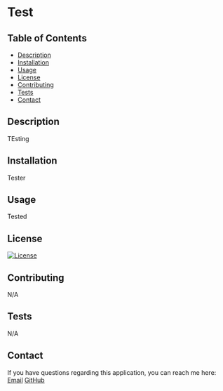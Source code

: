 # Test

  ## Table of Contents
  
  - [Description](#description)
  - [Installation](#installation)
  - [Usage](#usage)
  - [License](#license)
  - [Contributing](#contributing)
  - [Tests](#tests)
  - [Contact](#contact)

  ## Description
  
  TEsting
  
  ## Installation
  
  Tester
  
  ## Usage
  
  Tested

  ## License
  
  [![License](https://img.shields.io/badge/License-Apache-blue.svg)](https://opensource.org/licenses/Apache)
  
  ## Contributing
  
  N/A
  
  ## Tests

  N/A

  ## Contact
  
  If you have questions regarding this application, you can reach me here:
  [Email](mailto:N/) 
  [GitHub](https://github.com/a)

